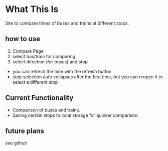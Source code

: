 # What This Is
Site to compare times of buses and trains at different stops.
## how to use
1. Compare Page
2. select bus/train for comparing
3. select direction (for buses) and stop
- you can refresh the time with the refresh button
- stop selection auto collapses after the first time, but you can reopen it to select a different stop
## Current Functionality
- Comparison of buses and trains. 
- Saving certain stops to local storage for quicker comparison. 
## future plans
see github